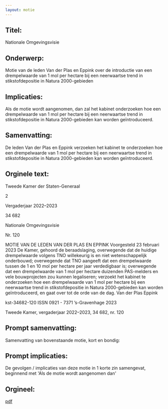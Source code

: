 ```yaml
---
layout: motie
---
```

## Titel:
Nationale Omgevingsvisie
## Onderwerp:
Motie van de leden Van der Plas en Eppink over de introductie van een drempelwaarde van 1 mol per hectare bij een neerwaartse trend in stikstofdepositie in Natura 2000-gebieden
## Implicaties:

Als de motie wordt aangenomen, dan zal het kabinet onderzoeken hoe een drempelwaarde van 1 mol per hectare bij een neerwaartse trend in stikstofdepositie in Natura 2000-gebieden kan worden geïntroduceerd.
## Samenvatting:

De leden Van der Plas en Eppink verzoeken het kabinet te onderzoeken hoe een drempelwaarde van 1 mol per hectare bij een neerwaartse trend in stikstofdepositie in Natura 2000-gebieden kan worden geïntroduceerd.
## Orginele text:


Tweede Kamer der Staten-Generaal

2

Vergaderjaar 2022–2023

34 682

Nationale Omgevingsvisie

Nr. 120

MOTIE VAN DE LEDEN VAN DER PLAS EN EPPINK
Voorgesteld 23 februari 2023
De Kamer,
gehoord de beraadslaging,
overwegende dat de huidige drempelwaarde volgens TNO willekeurig is
en niet wetenschappelijk onderbouwd;
overwegende dat TNO aangeeft dat een drempelwaarde tussen de 1 en 10
mol per hectare per jaar verdedigbaar is;
overwegende dat een drempelwaarde van 1 mol per hectare duizenden
PAS-melders en vele bouwprojecten zou kunnen legaliseren;
verzoekt het kabinet te onderzoeken hoe een drempelwaarde van 1 mol
per hectare bij een neerwaartse trend in stikstofdepositie in Natura
2000-gebieden kan worden geïntroduceerd,
en gaat over tot de orde van de dag.
Van der Plas
Eppink

kst-34682-120
ISSN 0921 - 7371
’s-Gravenhage 2023

Tweede Kamer, vergaderjaar 2022–2023, 34 682, nr. 120


## Prompt samenvatting:
Samenvatting van bovenstaande motie, kort en bondig:


## Prompt implicaties:
De gevolgen / implicaties van deze motie in 1 korte zin samengevat, beginnend met 'Als de motie wordt aangenomen dan' 

## Orgineel:
[pdf](https://gegevensmagazijn.tweedekamer.nl/OData/v4/2.0/Document(300a2cc0-ca0b-410d-b203-59fd1d22d07b)/resource)
